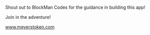Shout out to BlockMan Codes for the guidance in building this app!

Join in the adventure!

www.meyerstoken.com